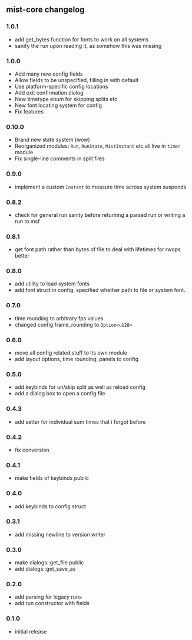 ## mist-core changelog
### 1.0.1
- add get_bytes function for fonts to work on all systems
- sanify the run upon reading it, as somehow this was missing

### 1.0.0
- Add many new config fields
- Allow fields to be unspecified, filling in with default
- Use platform-specific config locations
- Add exit confirmation dialog
- New timetype enum for skipping splits etc
- New font locating system for config
- Fix features

### 0.10.0
- Brand new state system (wow)
- Reorganized modules: `Run`, `RunState`, `MistInstant` etc all live in `timer` module
- Fix single-line comments in split files

### 0.9.0
- implement a custom `Instant` to measure time across system suspends

### 0.8.2
- check for general run sanity before returning a parsed run or writing a run to msf

### 0.8.1
- get font path rather than bytes of file to deal with lifetimes for rwops better

### 0.8.0
- add utility to load system fonts
- add font struct in config, specified whether path to file or system font.

### 0.7.0
- time rounding to arbitrary fps values
- changed config frame_rounding to `Option<u128>`

### 0.6.0
- move all config related stuff to its own module
- add layout options, time rounding, panels to config

### 0.5.0
- add keybinds for un/skip split as well as reload config
- add a dialog box to open a config file

### 0.4.3
- add setter for individual sum times that i forgot before

### 0.4.2
- fix conversion 

### 0.4.1
- make fields of keybinds pubilc

### 0.4.0
- add keybinds to config struct

### 0.3.1
- add missing newline to version writer

### 0.3.0
- make dialogs::get_file public
- add dialogs::get\_save\_as

### 0.2.0
- add parsing for legacy runs
- add run constructor with fields

### 0.1.0
- initial release
